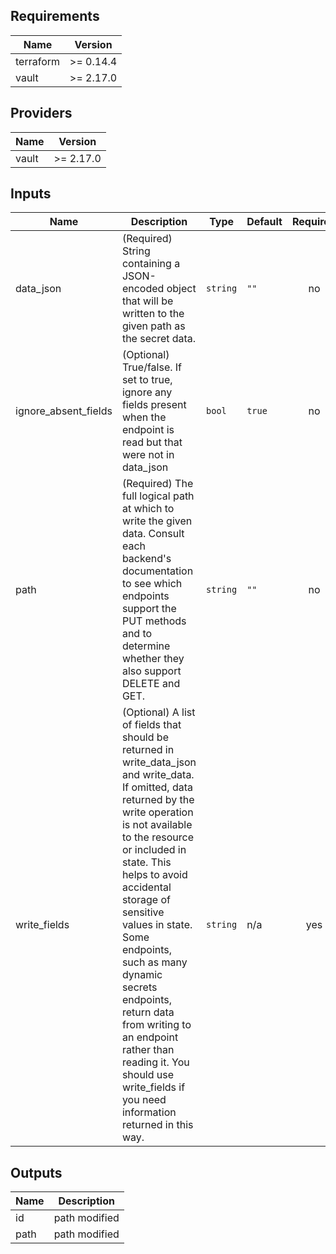 ## Requirements

| Name | Version |
|------|---------|
| terraform | >= 0.14.4 |
| vault | >= 2.17.0 |

## Providers

| Name | Version |
|------|---------|
| vault | >= 2.17.0 |

## Inputs

| Name | Description | Type | Default | Required |
|------|-------------|------|---------|:--------:|
| data\_json | (Required) String containing a JSON-encoded object that will be written to the given path as the secret data. | `string` | `""` | no |
| ignore\_absent\_fields | (Optional) True/false. If set to true, ignore any fields present when the endpoint is read but that were not in data\_json | `bool` | `true` | no |
| path | (Required) The full logical path at which to write the given data. Consult each backend's documentation to see which endpoints support the PUT methods and to determine whether they also support DELETE and GET. | `string` | `""` | no |
| write\_fields | (Optional) A list of fields that should be returned in write\_data\_json and write\_data. If omitted, data returned by the write operation is not available to the resource or included in state. This helps to avoid accidental storage of sensitive values in state. Some endpoints, such as many dynamic secrets endpoints, return data from writing to an endpoint rather than reading it. You should use write\_fields if you need information returned in this way. | `string` | n/a | yes |

## Outputs

| Name | Description |
|------|-------------|
| id | path modified |
| path | path modified |

